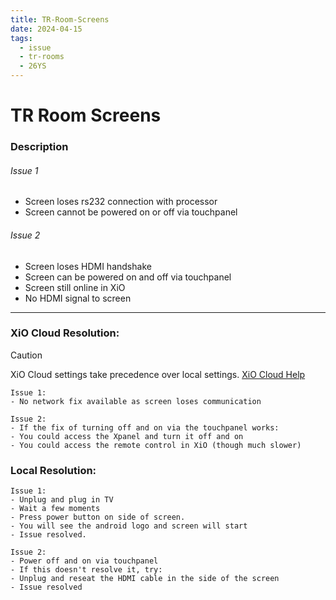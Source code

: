 ```yaml
---
title: TR-Room-Screens
date: 2024-04-15
tags:
  - issue
  - tr-rooms
  - 26YS
---
```

# TR Room Screens

### Description

######  Issue 1
 - Screen loses rs232 connection with processor
 - Screen cannot be powered on or off via touchpanel

###### Issue 2
 - Screen loses HDMI handshake
 - Screen can be powered on and off via touchpanel
 - Screen still online in XiO
 - No HDMI signal to screen


---
### XiO Cloud Resolution:

> [!CAUTION]
> XiO Cloud settings take precedence over local settings. [XiO Cloud Help](../02-Resources/Crestron-OLH-Links.md#XiO-Cloud)

```
Issue 1:
- No network fix available as screen loses communication 
```

```
Issue 2:
- If the fix of turning off and on via the touchpanel works:
- You could access the Xpanel and turn it off and on
- You could access the remote control in XiO (though much slower)
```

### Local Resolution:
```
Issue 1:
- Unplug and plug in TV
- Wait a few moments
- Press power button on side of screen.
- You will see the android logo and screen will start
- Issue resolved.
```

```
Issue 2:
- Power off and on via touchpanel
- If this doesn't resolve it, try:
- Unplug and reseat the HDMI cable in the side of the screen
- Issue resolved
```